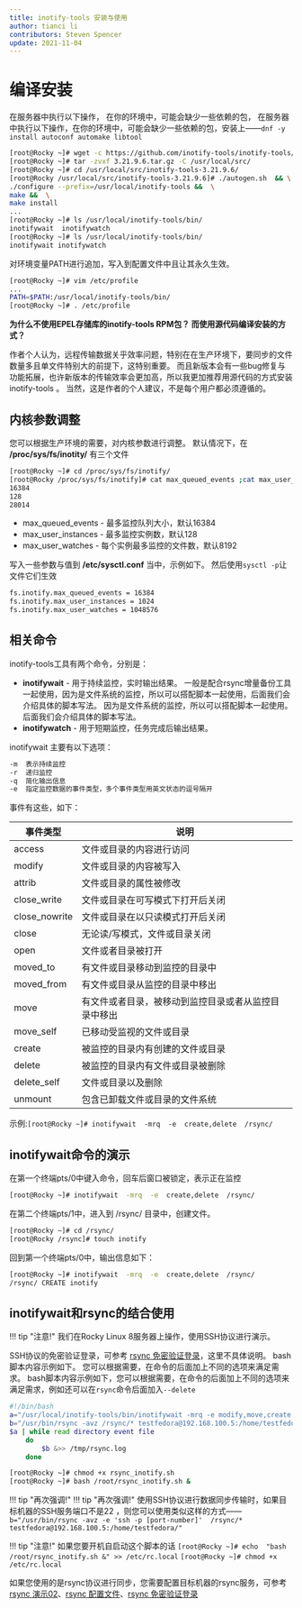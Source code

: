 ```yaml
---
title: inotify-tools 安装与使用
author: tianci li
contributors: Steven Spencer
update: 2021-11-04
---
```


# 编译安装

在服务器中执行以下操作， 在你的环境中，可能会缺少一些依赖的包， 在服务器中执行以下操作，在你的环境中，可能会缺少一些依赖的包，安装上——`dnf -y install autoconf automake libtool`

```bash
[root@Rocky ~]# wget -c https://github.com/inotify-tools/inotify-tools/archive/refs/tags/3.21.9.6.tar.gz
[root@Rocky ~]# tar -zvxf 3.21.9.6.tar.gz -C /usr/local/src/
[root@Rocky ~]# cd /usr/local/src/inotify-tools-3.21.9.6/
[root@Rocky /usr/local/src/inotify-tools-3.21.9.6]# ./autogen.sh  && \
./configure --prefix=/usr/local/inotify-tools &&  \
make &&  \
make install
...
[root@Rocky ~]# ls /usr/local/inotify-tools/bin/
inotifywait  inotifywatch
[root@Rocky ~]# ls /usr/local/inotify-tools/bin/
inotifywait inotifywatch
```

对环境变量PATH进行追加，写入到配置文件中且让其永久生效。

```bash
[root@Rocky ~]# vim /etc/profile
...
PATH=$PATH:/usr/local/inotify-tools/bin/
[root@Rocky ~]# . /etc/profile
```

**为什么不使用EPEL存储库的inotify-tools RPM包？ 而使用源代码编译安装的方式？**

作者个人认为，远程传输数据关乎效率问题，特别在在生产环境下，要同步的文件数量多且单文件特别大的前提下，这特别重要。 而且新版本会有一些bug修复与功能拓展，也许新版本的传输效率会更加高，所以我更加推荐用源代码的方式安装 inotify-tools 。 当然，这是作者的个人建议，不是每个用户都必须遵循的。

## 内核参数调整

您可以根据生产环境的需要，对内核参数进行调整。 默认情况下，在 **/proc/sys/fs/inotity/** 有三个文件

```bash
[root@Rocky ~]# cd /proc/sys/fs/inotify/
[root@Rocky /proc/sys/fs/inotify]# cat max_queued_events ;cat max_user_instances ;cat max_user_watches
16384
128
28014
```

* max_queued_events - 最多监控队列大小，默认16384
* max_user_instances - 最多监控实例数，默认128
* max_user_watches - 每个实例最多监控的文件数，默认8192

写入一些参数与值到 **/etc/sysctl.conf** 当中，示例如下。 然后使用`sysctl -p`让文件它们生效

```txt
fs.inotify.max_queued_events = 16384
fs.inotify.max_user_instances = 1024
fs.inotify.max_user_watches = 1048576
```

## 相关命令

inotify-tools工具有两个命令，分别是：
* **inotifywait** - 用于持续监控，实时输出结果。 一般是配合rsync增量备份工具一起使用，因为是文件系统的监控，所以可以搭配脚本一起使用，后面我们会介绍具体的脚本写法。 因为是文件系统的监控，所以可以搭配脚本一起使用。 后面我们会介绍具体的脚本写法。
* **inotifywatch** - 用于短期监控，任务完成后输出结果。

inotifywait 主要有以下选项：

```txt
-m  表示持续监控
-r  递归监控
-q  简化输出信息
-e  指定监控数据的事件类型，多个事件类型用英文状态的逗号隔开
```

事件有这些，如下：

| 事件类型          | 说明                         |
| ------------- | -------------------------- |
| access        | 文件或目录的内容进行访问               |
| modify        | 文件或目录的内容被写入                |
| attrib        | 文件或目录的属性被修改                |
| close_write   | 文件或目录在可写模式下打开后关闭           |
| close_nowrite | 文件或目录在以只读模式打开后关闭           |
| close         | 无论读/写模式，文件或目录关闭            |
| open          | 文件或者目录被打开                  |
| moved_to      | 有文件或目录移动到监控的目录中            |
| moved_from    | 有文件或目录从监控的目录中移出            |
| move          | 有文件或者目录，被移动到监控目录或者从监控目录中移出 |
| move_self     | 已移动受监视的文件或目录               |
| create        | 被监控的目录内有创建的文件或目录           |
| delete        | 被监控的目录内有文件或目录被删除           |
| delete_self   | 文件或目录以及删除                  |
| unmount       | 包含已卸载文件或目录的文件系统            |

示例:`[root@Rocky ~]# inotifywait  -mrq  -e  create,delete  /rsync/`

## inotifywait命令的演示

在第一个终端pts/0中键入命令，回车后窗口被锁定，表示正在监控

```bash
[root@Rocky ~]# inotifywait  -mrq  -e  create,delete  /rsync/

```

在第二个终端pts/1中，进入到 /rsync/ 目录中，创建文件。

```bash
[root@Rocky ~]# cd /rsync/
[root@Rocky /rsync]# touch inotify
```

回到第一个终端pts/0中，输出信息如下：

```bash
[root@Rocky ~]# inotifywait  -mrq  -e  create,delete  /rsync/
/rsync/ CREATE inotify
```

## inotifywait和rsync的结合使用

!!! tip "注意!" 我们在Rocky Linux 8服务器上操作，使用SSH协议进行演示。

SSH协议的免密验证登录，可参考 [rsync 免密验证登录](05_rsync_authentication-free_login.zh.md)，这里不具体说明。 bash脚本内容示例如下。 您可以根据需要，在命令的后面加上不同的选项来满足需求。 bash脚本内容示例如下，您可以根据需要，在命令的后面加上不同的选项来满足需求，例如还可以在`rsync`命令后面加入`--delete`

```bash
#!/bin/bash
a="/usr/local/inotify-tools/bin/inotifywait -mrq -e modify,move,create,delete /rsync/"
b="/usr/bin/rsync -avz /rsync/* testfedora@192.168.100.5:/home/testfedora/"
$a | while read directory event file
    do
        $b &>> /tmp/rsync.log
    done
```

```bash
[root@Rocky ~]# chmod +x rsync_inotify.sh
[root@Rocky ~]# bash /root/rsync_inotify.sh &
```

!!! tip "再次强调!" !!! tip "再次强调!" 使用SSH协议进行数据同步传输时，如果目标机器的SSH服务端口不是22 ，则您可以使用类似这样的方式—— `b="/usr/bin/rsync -avz -e 'ssh -p [port-number]'  /rsync/* testfedora@192.168.100.5:/home/testfedora/"`

!!! tip "注意!" 如果您要开机自启动这个脚本的话 `[root@Rocky ~]# echo  "bash /root/rsync_inotify.sh &" >> /etc/rc.local` `[root@Rocky ~]# chmod +x /etc/rc.local`

如果您使用的是rsync协议进行同步，您需要配置目标机器的rsync服务，可参考[rsync 演示02](03_rsync_demo02.zh.md)、[rsync 配置文件](04_rsync_configure.zh.md)、[rsync 免密验证登录](05_rsync_authentication-free_login.zh.md)
